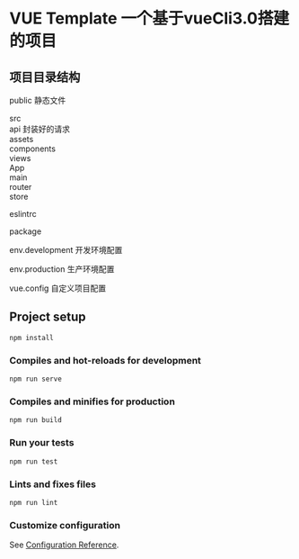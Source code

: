 # VUE Template  一个基于vueCli3.0搭建的项目 

## 项目目录结构

public 静态文件

src  
	api				封装好的请求  
	assets  
	components  
	views  
	App  
	main  
	router  
	store  
	
eslintrc

package

env.development  	开发环境配置

env.production  	生产环境配置

vue.config  		自定义项目配置


## Project setup
```
npm install
```

### Compiles and hot-reloads for development
```
npm run serve
```

### Compiles and minifies for production
```
npm run build
```

### Run your tests
```
npm run test
```

### Lints and fixes files
```
npm run lint
```

### Customize configuration
See [Configuration Reference](https://cli.vuejs.org/config/).
